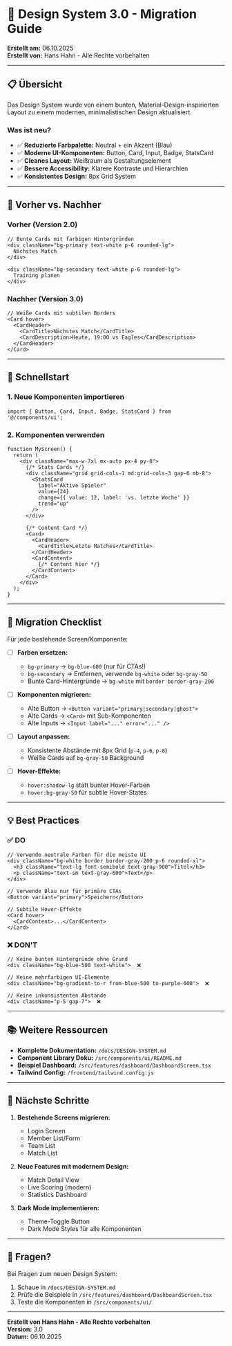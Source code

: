 # 🎨 Design System 3.0 - Migration Guide

**Erstellt am:** 06.10.2025  
**Erstellt von:** Hans Hahn - Alle Rechte vorbehalten

---

## 📋 Übersicht

Das Design System wurde von einem bunten, Material-Design-inspirierten Layout zu einem modernen, minimalistischen Design aktualisiert.

### Was ist neu?

- ✅ **Reduzierte Farbpalette:** Neutral + ein Akzent (Blau)
- ✅ **Moderne UI-Komponenten:** Button, Card, Input, Badge, StatsCard
- ✅ **Cleanes Layout:** Weißraum als Gestaltungselement
- ✅ **Bessere Accessibility:** Klarere Kontraste und Hierarchien
- ✅ **Konsistentes Design:** 8px Grid System

---

## 🎨 Vorher vs. Nachher

### Vorher (Version 2.0)
```tsx
// Bunte Cards mit farbigen Hintergründen
<div className="bg-primary text-white p-6 rounded-lg">
  Nächstes Match
</div>

<div className="bg-secondary text-white p-6 rounded-lg">
  Training planen
</div>
```

### Nachher (Version 3.0)
```tsx
// Weiße Cards mit subtilen Borders
<Card hover>
  <CardHeader>
    <CardTitle>Nächstes Match</CardTitle>
    <CardDescription>Heute, 19:00 vs Eagles</CardDescription>
  </CardHeader>
</Card>
```

---

## 🚀 Schnellstart

### 1. Neue Komponenten importieren

```tsx
import { Button, Card, Input, Badge, StatsCard } from '@/components/ui';
```

### 2. Komponenten verwenden

```tsx
function MyScreen() {
  return (
    <div className="max-w-7xl mx-auto px-4 py-8">
      {/* Stats Cards */}
      <div className="grid grid-cols-1 md:grid-cols-3 gap-6 mb-8">
        <StatsCard
          label="Aktive Spieler"
          value={24}
          change={{ value: 12, label: 'vs. letzte Woche' }}
          trend="up"
        />
      </div>

      {/* Content Card */}
      <Card>
        <CardHeader>
          <CardTitle>Letzte Matches</CardTitle>
        </CardHeader>
        <CardContent>
          {/* Content hier */}
        </CardContent>
      </Card>
    </div>
  );
}
```

---

## 📝 Migration Checklist

Für jede bestehende Screen/Komponente:

- [ ] **Farben ersetzen:**
  - `bg-primary` → `bg-blue-600` (nur für CTAs!)
  - `bg-secondary` → Entfernen, verwende `bg-white` oder `bg-gray-50`
  - Bunte Card-Hintergründe → `bg-white` mit `border border-gray-200`

- [ ] **Komponenten migrieren:**
  - Alte Button → `<Button variant="primary|secondary|ghost">`
  - Alte Cards → `<Card>` mit Sub-Komponenten
  - Alte Inputs → `<Input label="..." error="..." />`

- [ ] **Layout anpassen:**
  - Konsistente Abstände mit 8px Grid (`p-4`, `p-6`, `p-8`)
  - Weiße Cards auf `bg-gray-50` Background

- [ ] **Hover-Effekte:**
  - `hover:shadow-lg` statt bunter Hover-Farben
  - `hover:bg-gray-50` für subtile Hover-States

---

## 💡 Best Practices

### ✅ DO

```tsx
// Verwende neutrale Farben für die meiste UI
<div className="bg-white border border-gray-200 p-6 rounded-xl">
  <h3 className="text-lg font-semibold text-gray-900">Titel</h3>
  <p className="text-sm text-gray-600">Text</p>
</div>

// Verwende Blau nur für primäre CTAs
<Button variant="primary">Speichern</Button>

// Subtile Hover-Effekte
<Card hover>
  <CardContent>...</CardContent>
</Card>
```

### ❌ DON'T

```tsx
// Keine bunten Hintergründe ohne Grund
<div className="bg-blue-500 text-white">  ❌

// Keine mehrfarbigen UI-Elemente
<div className="bg-gradient-to-r from-blue-500 to-purple-600">  ❌

// Keine inkonsistenten Abstände
<div className="p-5 gap-7">  ❌
```

---

## 📚 Weitere Ressourcen

- **Komplette Dokumentation:** `/docs/DESIGN-SYSTEM.md`
- **Component Library Doku:** `/src/components/ui/README.md`
- **Beispiel Dashboard:** `/src/features/dashboard/DashboardScreen.tsx`
- **Tailwind Config:** `/frontend/tailwind.config.js`

---

## 🎯 Nächste Schritte

1. **Bestehende Screens migrieren:**
   - Login Screen
   - Member List/Form
   - Team List
   - Match List

2. **Neue Features mit modernem Design:**
   - Match Detail View
   - Live Scoring (modern)
   - Statistics Dashboard

3. **Dark Mode implementieren:**
   - Theme-Toggle Button
   - Dark Mode Styles für alle Komponenten

---

## 🙋 Fragen?

Bei Fragen zum neuen Design System:
1. Schaue in `/docs/DESIGN-SYSTEM.md`
2. Prüfe die Beispiele in `/src/features/dashboard/DashboardScreen.tsx`
3. Teste die Komponenten in `/src/components/ui/`

---

**Erstellt von Hans Hahn - Alle Rechte vorbehalten**  
**Version:** 3.0  
**Datum:** 06.10.2025
